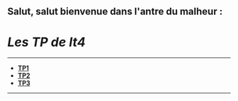 ## Salut, salut bienvenue dans l'antre du malheur :
# *Les TP de It4*
---
- [**TP1**](TP1\Main.md)
- [**TP2**](TP2\Main.md)
- [**TP3**](TP3\Main.md)
---